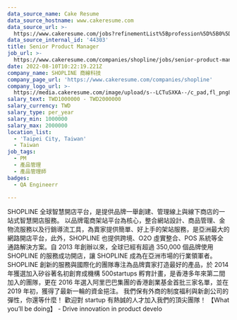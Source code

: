 ```yaml
---
data_source_name: Cake Resume
data_source_hostname: www.cakeresume.com
data_source_url: >-
  https://www.cakeresume.com/jobs?refinementList%5Bprofession%5D%5B0%5D=engineering_qa-engineer&refinementList%5Bsalary_currency%5D=TWD&range%5Bsalary_range%5D%5Bmin%5D=800096
data_source_internal_id: '44303'
title: Senior Product Manager
job_url: >-
  https://www.cakeresume.com/companies/shopline/jobs/senior-product-manager-ec3c29
date: 2022-08-10T10:22:19.221Z
company_name: SHOPLINE 商線科技
company_page_url: 'https://www.cakeresume.com/companies/shopline'
company_logo_url: >-
  https://media.cakeresume.com/image/upload/s--LCTuSXKA--/c_pad,fl_png8,h_200,w_200/v1568863313/elpclzqvs12aoi2gvswo.png
salary_text: TWD1000000 - TWD2000000
salary_currency: TWD
salary_type: per_year
salary_min: 1000000
salary_max: 2000000
location_list:
  - 'Taipei City, Taiwan'
  - Taiwan
job_tags:
  - PM
  - 產品管理
  - 產品管理師
badges:
  - QA Engineerr

---
```


SHOPLINE 全球智慧開店平台，是提供品牌一舉創建、管理線上與線下商店的一站式智慧開店服務。 以品牌電商架站平台為核心，整合網站設計、商品管理、金物流服務以及行銷導流工具，為賣家提供簡單、好上手的架站服務，是亞洲最大的網路開店平台，此外，SHOPLINE 也提供跨境、O2O 虛實整合、POS 系統等全通路解決方案。自 2013 年創辦以來，全球已經有超過 350,000 個品牌使用 SHOPLINE 的服務成功開店，讓 SHOPLINE 成為在亞洲市場的行業領軍者。 SHOPLINE 創新的服務與國際化的團隊專注為品牌賣家打造最好的產品，於 2014 年獲選加入矽谷著名初創育成機構 500startups 孵育計畫，是香港多年來第二間加入的團隊，更在 2016 年選入阿里巴巴集團的香港創業基金首批三家名單，並在 2019 年初，獲得了最新一輪的資金挹注。 我們保有外商的制度福利與新創公司的彈性，你還等什麼！ 歡迎對 startup 有熱誠的人才加入我們的頂尖團隊！ 【What you’ll be doing】 - Drive innovation in product develo